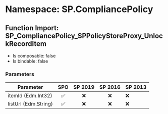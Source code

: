 # Namespace: SP.CompliancePolicy

## Function Import: SP_CompliancePolicy_SPPolicyStoreProxy_UnlockRecordItem

- Is composable: false
- Is bindable: false

### Parameters

Parameter | SPO | SP 2019 | SP 2016 | SP 2013
----------|:---:|:-------:|:-------:|:-------
itemId (Edm.Int32) | ✅ | ❌ | ❌ | ❌
listUrl (Edm.String) | ✅ | ❌ | ❌ | ❌
